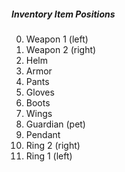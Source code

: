 ##### Inventory Item Positions

<ol start="0">
  <li>Weapon 1 (left)</li>
  <li>Weapon 2 (right)</li>
  <li>Helm</li>
  <li>Armor</li>
  <li>Pants</li>
  <li>Gloves</li>
  <li>Boots</li>
  <li>Wings</li>
  <li>Guardian (pet)</li>
  <li>Pendant</li>
  <li>Ring 2 (right)</li>
  <li>Ring 1 (left)</li>
</ol>
